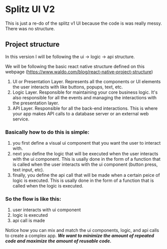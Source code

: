 # Splitz UI V2

This is just a re-do of the splitz v1 UI because the code is was really messy. There was no structure.

## Project structure

In this version I will be following the ui -> logic -> api structure.

We will be following the basic react native structure defined on this webpage (https://www.waldo.com/blog/react-native-project-structure)

1. UI or Presentation Layer. Represents all the components or UI elements the user interacts with like buttons, popups, text, etc.
2. Logic Layer. Responsible for maintaining your core business logic. It's also responsible for all the events and managing the interactions with the presentation layer.
3. API Layer. Responsible for all the back-end interactions. This is where your app makes API calls to a database server or an external web service.

### Basically how to do this is simple:

1. you first define a visual ui component that you want the user to interact with.
2. next you define the logic that will be executed when the user interacts with the ui component. This is usally done in the form of a function that is called when the user interacts with the ui component (button press, text input, etc).
3. finally, you define the api call that will be made when a certain peice of logic is executed. This is usally done in the form of a function that is called when the logic is executed.

### So the flow is like this:

1. user interacts with ui component
2. logic is executed
3. api call is made

Notice how you can mix and match the ui components, logic, and api calls to create a complex app. **_We want to minimize the amount of repeated code and maximize the amount of reusable code._**
